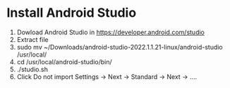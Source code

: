 # **Install Android Studio**
1. Dowload Android Studio in https://developer.android.com/studio
2. Extract file
3. sudo mv ~/Downloads/android-studio-2022.1.1.21-linux/android-studio /usr/local/
4. cd /usr/local/android-studio/bin/
5. ./studio.sh
5. Click Do not import Settings -> Next -> Standard -> Next -> ....
